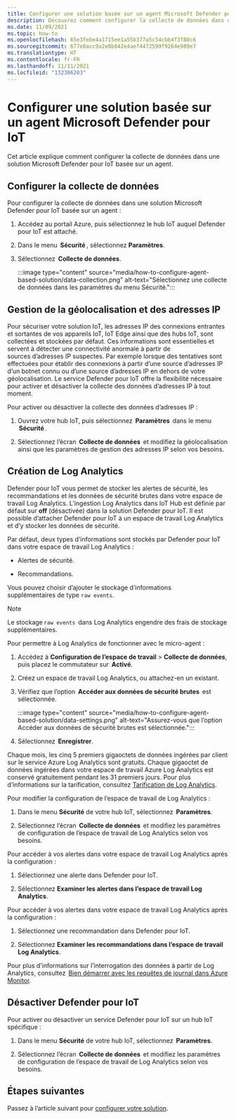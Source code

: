 ```yaml
---
title: Configurer une solution basée sur un agent Microsoft Defender pour IoT
description: Découvrez comment configurer la collecte de données dans une solution Microsoft Defender pour IoT basée sur un agent
ms.date: 11/09/2021
ms.topic: how-to
ms.openlocfilehash: 65e3febe4a1715ee1a55b377a5c54cbb4f3f88c6
ms.sourcegitcommit: 677e8acc9a2e8b842e4aef4472599f9264e989e7
ms.translationtype: HT
ms.contentlocale: fr-FR
ms.lasthandoff: 11/11/2021
ms.locfileid: "132306203"
---
```

# <a name="configure-microsoft-defender-for-iot-agent-based-solution"></a>Configurer une solution basée sur un agent Microsoft Defender pour IoT  

Cet article explique comment configurer la collecte de données dans une solution Microsoft Defender pour IoT basée sur un agent.

## <a name="configure-data-collection"></a>Configurer la collecte de données

Pour configurer la collecte de données dans une solution Microsoft Defender pour IoT basée sur un agent : 

1. Accédez au portail Azure, puis sélectionnez le hub IoT auquel Defender pour IoT est attaché. 

1. Dans le menu  **Sécurité** , sélectionnez **Paramètres**. 

1. Sélectionnez  **Collecte de données**. 

    :::image type="content" source="media/how-to-configure-agent-based-solution/data-collection.png" alt-text="Sélectionnez une collecte de données dans les paramètres du menu Sécurité.":::

## <a name="geolocation-and-ip-address-handling"></a>Gestion de la géolocalisation et des adresses IP 

Pour sécuriser votre solution IoT, les adresses IP des connexions entrantes et sortantes de vos appareils IoT, IoT Edge ainsi que des hubs IoT, sont collectées et stockées par défaut. Ces informations sont essentielles et servent à détecter une connectivité anormale à partir de sources d’adresses IP suspectes. Par exemple lorsque des tentatives sont effectuées pour établir des connexions à partir d’une source d’adresses IP d’un botnet connu ou d’une source d’adresses IP en dehors de votre géolocalisation. Le service Defender pour IoT offre la flexibilité nécessaire pour activer et désactiver la collecte des données d’adresses IP à tout moment. 

Pour activer ou désactiver la collecte des données d’adresses IP : 

1. Ouvrez votre hub IoT, puis sélectionnez  **Paramètres**  dans le menu  **Sécurité** . 

1. Sélectionnez l’écran  **Collecte de données**  et modifiez la géolocalisation ainsi que les paramètres de gestion des adresses IP selon vos besoins. 

## <a name="log-analytics-creation"></a>Création de Log Analytics 

Defender pour IoT vous permet de stocker les alertes de sécurité, les recommandations et les données de sécurité brutes dans votre espace de travail Log Analytics. L’ingestion Log Analytics dans IoT Hub est définie par défaut sur **off** (désactivée) dans la solution Defender pour IoT. Il est possible d’attacher Defender pour IoT à un espace de travail Log Analytics et d’y stocker les données de sécurité. 

Par défaut, deux types d’informations sont stockés par Defender pour IoT dans votre espace de travail Log Analytics :
 
- Alertes de sécurité.

- Recommandations. 

Vous pouvez choisir d’ajouter le stockage d’informations supplémentaires de type `raw events`. 

> [!Note] 
> Le stockage `raw events`  dans Log Analytics engendre des frais de stockage supplémentaires. 

Pour permettre à Log Analytics de fonctionner avec le micro-agent : 

1. Accédez à **Configuration de l’espace de travail** >  **Collecte de données**, puis placez le commutateur sur  **Activé**. 

1. Créez un espace de travail Log Analytics, ou attachez-en un existant. 

1. Vérifiez que l’option  **Accéder aux données de sécurité brutes**  est sélectionnée.  

    :::image type="content" source="media/how-to-configure-agent-based-solution/data-settings.png" alt-text="Assurez-vous que l’option Accéder aux données de sécurité brutes est sélectionnée.":::

1. Sélectionnez  **Enregistrer**.

Chaque mois, les cinq 5 premiers gigaoctets de données ingérées par client sur le service Azure Log Analytics sont gratuits. Chaque gigaoctet de données ingérées dans votre espace de travail Azure Log Analytics est conservé gratuitement pendant les 31 premiers jours. Pour plus d’informations sur la tarification, consultez [Tarification de Log Analytics](https://azure.microsoft.com/pricing/details/monitor/). 

Pour modifier la configuration de l’espace de travail de Log Analytics : 

1. Dans le menu **Sécurité** de votre hub IoT, sélectionnez  **Paramètres**. 

1. Sélectionnez l’écran  **Collecte de données**  et modifiez les paramètres de configuration de l’espace de travail de Log Analytics selon vos besoins. 

Pour accéder à vos alertes dans votre espace de travail Log Analytics après la configuration :

1. Sélectionnez une alerte dans Defender pour IoT.

1. Sélectionnez **Examiner les alertes dans l’espace de travail Log Analytics**.

Pour accéder à vos alertes dans votre espace de travail Log Analytics après la configuration :

1. Sélectionnez une recommandation dans Defender pour IoT.

1. Sélectionnez **Examiner les recommandations dans l’espace de travail Log Analytics**. 
 
Pour plus d’informations sur l’interrogation des données à partir de Log Analytics, consultez  [Bien démarrer avec les requêtes de journal dans Azure Monitor](../../azure-monitor/logs/get-started-queries.md). 

## <a name="turn-off-defender-for-iot"></a>Désactiver Defender pour IoT 

Pour activer ou désactiver un service Defender pour IoT sur un hub IoT spécifique : 

1. Dans le menu **Sécurité** de votre hub IoT, sélectionnez  **Paramètres**.

1. Sélectionnez l’écran  **Collecte de données**  et modifiez les paramètres de configuration de l’espace de travail de Log Analytics selon vos besoins.

## <a name="next-steps"></a>Étapes suivantes 

Passez à l’article suivant pour [configurer votre solution](quickstart-configure-your-solution.md).
